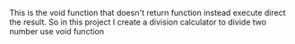 This is the void function that doesn't return function instead execute direct the result. 
So in this project I create a division calculator to divide two number use void function 
